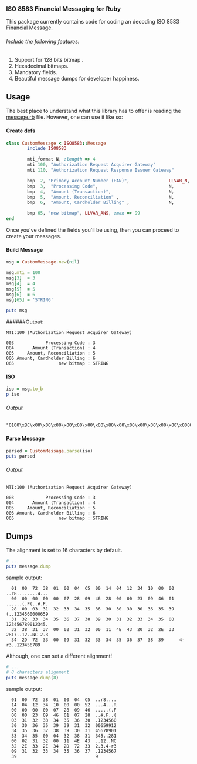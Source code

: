### ISO 8583 Financial Messaging for Ruby

This package currently contains code for coding an decoding ISO 8583
Financial Message.

###### Include the following features:

  1. Support for 128 bits bitmap .
  2. Hexadecimal bitmaps.
  3. Mandatory fields.
  4. Beautiful message dumps for developer happiness.

## Usage

The best place to understand what this library has to offer is reading the
[message.rb](https://github.com/MaG21/8583/blob/master/lib/iso8583/message.rb)
file. However, one can use it like so:

#### Create defs
```ruby
class CustomMessage < ISO8583::Message
        include ISO8583

        mti_format N, :length => 4
        mti 100, "Authorization Request Acquirer Gateway"
        mti 110, "Authorization Request Response Issuer Gateway"

        bmp  2, "Primary Account Number (PAN)",               LLVAR_N,   :max    => 19
        bmp  3,  "Processing Code",                           N,         :length =>  6
        bmp  4,  "Amount (Transaction)",                      N,         :length => 12
        bmp  5,  "Amount, Reconciliation" ,                   N,         :length => 12
        bmp  6,  "Amount, Cardholder Billing" ,               N,         :length => 12

        bmp 65, "new bitmap", LLVAR_ANS, :max => 99
end
```

Once you've defined the fields you'll be using, then you can proceed to create
your messages.

#### Build Message
```ruby
msg = CustomMessage.new(nil)

msg.mti = 100
msg[3]  = 3
msg[4]  = 4
msg[5]  = 5
msg[6]  = 6
msg[65] = 'STRING'

puts msg
```
######Output:

```text
MTI:100 (Authorization Request Acquirer Gateway)

003            Processing Code : 3
004       Amount (Transaction) : 4
005     Amount, Reconciliation : 5
006 Amount, Cardholder Billing : 6
065                 new bitmap : STRING
```

#### ISO
```ruby
iso = msg.to_b
p iso
```

###### Output
```text
"0100\xBC\x00\x00\x00\x00\x00\x00\x00\x80\x00\x00\x00\x00\x00\x00\x0000000300000000000400000000000500000000000606STRING"
```

#### Parse Message
```ruby
parsed = CustomMessage.parse(iso)
puts parsed
```
###### Output

```text
MTI:100 (Authorization Request Acquirer Gateway)

003            Processing Code : 3
004       Amount (Transaction) : 4
005     Amount, Reconciliation : 5
006 Amount, Cardholder Billing : 6
065                 new bitmap : STRING
```

## Dumps

The alignment is set to 16 characters by default.

```ruby
# ...
puts message.dump
```
sample output:

```text
  01  00  72  38  01  00  04  C5  00  14  04  12  34  10  00  00  ..r8........4...
  00  00  00  00  00  07  28  09  46  28  00  00  23  09  46  01  ......(.F(..#.F.
  28  00  03  31  32  33  34  35  36  30  30  30  30  36  35  39  (..1234560000659
  31  32  33  34  35  36  37  38  39  30  31  32  33  34  35  00  123456789012345.
  32  38  31  37  00  02  31  32  00  11  4E  43  20  32  2E  33  2817..12..NC 2.3
  34  2D  72  33  00  09  31  32  33  34  35  36  37  38  39      4-r3..123456789
```
  
Although, one can set a different alignment!

```ruby
# ...
# 8 characters alignment
puts message.dump(8)
```
sample output:

```text
  01  00  72  38  01  00  04  C5  ..r8....
  14  04  12  34  10  00  00  52  ...4...R
  00  00  00  00  07  28  09  46  .....(.F
  00  00  23  09  46  01  07  28  ..#.F..(
  03  31  32  33  34  35  36  30  .1234560
  30  30  36  35  39  39  31  32  00659912
  34  35  36  37  38  39  30  31  45678901
  33  34  35  00  04  32  38  31  345..281
  00  02  31  32  00  11  4E  43  ..12..NC
  32  2E  33  2E  34  2D  72  33  2.3.4-r3
  09  31  32  33  34  35  36  37  .1234567
  39                              9
```
